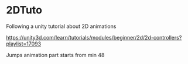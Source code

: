# 2DTuto
Following a unity tutorial about 2D animations

https://unity3d.com/learn/tutorials/modules/beginner/2d/2d-controllers?playlist=17093


Jumps animation part starts from min 48

